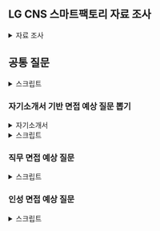 ## LG CNS 스마트팩토리 자료 조사

<details>
<summary>자료 조사</summary>

[LG CNS 생성형 AI 인증기업](https://n.news.naver.com/mnews/article/119/0002879851)

[사업소개 | 스마트팩토리 – LG CNS](https://www.lgcns.com/business/smartfactory/about/)

[스마트팩토리 | Hot 채용 – LG CNS 인재영입](https://www.lgcns.com/careers/job/smartfactory/)

[LG CNS 채용공고 2024 하반기 신입사원 채용 (DX Leadership Academy/Global) | 2024년 채용](https://jasoseol.com/recruit/94400)

[블로그](https://www.lgcns.com/blog/)
![LG CNS MCU](LG_CNS_MCU.png)
스마트팩토리란?

- 공정의 전 과정을 정보통신기술로 통합해 사람과 기계를 연결하는 스마트한 공장
- IoT, 빅데이터 등을 활용해 효율성을 높인 지능형 공장
- 공장 자동화에서 한걸음 더 나아간 디지털 전환
- 제조업의 DX

스마트 팩토리 관련 담당 기술

- MES: 제조 실행 시스템
- RMS: 설비 레시피 관리 시스템
- SPC: 통계적 분석 방법으로 공정 관리
- [버추얼 팩토리(Virtual Factory), 제조 DX의 완성이자 혁신의 시작! #LG TECH CONFERENCE 2023 - LG CNS](https://www.lgcns.com/blog/cns-tech/smartlogistics-smartfactory/42539/)

LG CNS는 GE Healthcare, 현대 모비스, 두산 인프라코어, LG전자, LG디스플레이 등 글로벌 기업에게 스마트팩토리 솔루션을 제공

- 차별화된 경쟁력을 가지고 있다.

Factova(팩토바)는 초연결화, 초자동화, 초지능화 등 제조업 패러다임 변화에 빠르게 대응할 수 있는 LG CNS 스마트팩토리 플랫폼 입니다.

전체 제조공정의 밸류체인(상품기획, 제품설계, 부품공급, 생산운영, 물류, 환경, 안전, 에너지 등)에서 IT신기술을 접목해, 경쟁력(품질, 비용, 물류)을 극대화하는 제조현장을 지향합니다.

일등 LG

행동 방식

- 정직
- 공정한 대우
- 실력을 통한 정당한 경쟁
- 정도 경영

고객을 위한 가치창조

- 고객중시
- 실질적 가치 제공
- 혁신을 통한 창조

인간존중의 경영

- 창의, 자율
- 인간 중시
- 능력개발 및 발휘 극대화
- 성과주의

## 면접 기출(내 답변으로 바꿈)

### 인터넷에서 찾은 것

1. 개발 말고 장단점은 무엇인가?

- 장점은 소통을 좋아한다는 점입니다.
- 팀 프로젝트를 진행하면서 회의를 일 2회 진행하고, 중요한 부분이 있어서 결정해야 할 때도 팀원들과 토의하여 결정하곤 합니다.
- 그러자 다양한 관점에서 프로젝트를 진행할 수 있고, 낭비되는 자원 없이 자원을 활용할 수 있었습니다.
- 단점은 원칙주의자라는 점입니다.
- 팀에서 정해둔 규칙이나, 스스로 정한 규칙을 지키지 못하는 상황이 되면 답답함을 느낍니다.
- 하지만 다른 사람에게 저만의 규칙을 강요하진 않고, 스스로 다른 사람에게는 규칙을 강요하지 말자는 규칙을 만들어서 지키고 있습니다.

2. 가장 기억에 남는 프로젝트

- 신한은행 해커톤에 참가하여 여행 결제 내역 관리 및 정산 시스템을 구축한 경험이 있는데, 해당 프로젝트가 가장 기억에 남습니다.
- 2주라는 짧은 시간 내에 프로젝트를 완성해야 하는 만큼 인력이 정말 중요했는데, 초기에 1명이 불참하게 되었습니다.
- 그래서 제가 인프라와 백엔드를 혼자 맡았고, 특히 인프라의 경우 처음 해보는 분야라 굉장히 부담으로 다가왔습니다.
- 그래도 Docker와 Jenkins를 활용하여 CI/CD 환경을 구축했고, 22개의 API를 개발하며 프로젝트를 완수했습니다.

3. 우리 회사에서 하고싶은 일이 무엇인가?

- 생산 현장에서 도메인 지식을 바탕으로 디지털 신기술과 제조 기술이 융합 된 지능화된 오퍼레이션을 구현하는 전문가
  - 이걸 활용해서 내용을 만들어보자
- Factova를 의뢰받은 공장에 도입하고 구축하는 일을 수행하고 싶습니다.
- 새로운 분야에 스마트팩토리를 구축하며 점차 Factova를 범용적인 스마트팩토리 솔루션으로 개발하고,
- 다시 적용하는 선순환에 기여하고 싶습니다.

4. LG CNS를 왜 선택했는가, 단순 기술력 때문인가?

- 다양한 산업군에 스마트팩토리 솔루션을 제공하기 때문입니다.
- 현대, 두산, 그리고 LG 계열사들에 Factova를 제공함으로써 얻은 인사이트를 기반으로
- 추후 스마트팩토리 시장에서도 강세를 나타낼 것이라 생각했습니다.

5. 공장 지능화 이런 것이 하고 싶단 말인가?

- 공장 지능화, 제조 기술 개발, 버츄얼 팩토리 등 어떤 분야를 맡아도 상관없지만, 굳이 하나를 고르자면 공장 지능화에 관심이 있습니다.
- 도메인 지식을 쌓고, 이를 기반으로 공장을 지능화하는 과정이 스마트팩토리 구축의 핵심이라고 생각해서 가장 관심이 있습니다.

6. 기업이 기술력만 좋아서는 문제가 된다. 기업이 뭐하는 곳이라 생각하는가?

- 기업은 소비자가 원하는 것을 제공하는 곳입니다.

7. LG CNS 매출을 아는가? 기술력도 중요하지만 매출도 굉장히 중요한 부분을 차지한다. 알려주고 싶었다.

- 5조 5천억이더라, 매출이익은 6천억이었음.

8. Django MVC의 흐름을 이야기해보라.

- https://velog.io/@khmin1017/Django-%EC%9E%A5%EA%B3%A0%EC%9D%98-MVTMVC-%ED%8C%A8%ED%84%B4

9. 여기 전공자도 있고 비전공자도 있다. 직무와 연관해서 학기 중 인상 깊게 들었던 전공 3가지만 성적과 함께 말해보라

- 데이터베이스 이론 및 실습
- 경영정보시스템및실습
- 실험적자료분석

10. 스마트팩토리에 대해서 아는 대로 말해보세요.

- 데이터 기반 품질 향상
- 버츄얼 팩토리
- LG CNS는 Factova, 현대는 E-forest, 포스코는 Posframe
- MES에서 한단계 발전한 형태
- 생산부터 판매까지 제조의 모든 프로세스를 관리

11. LG CNS가 제공했거나 현재 서비스 중인 시스템에 대해 아는 게 있나요?

- 하루조각이라는 어플리케이션에 대해 알고있습니다.
- 대략 1년 전쯤에 광고가 많이 나와서 사용해봤는데 사용하려고 하니 동의해야하는 내용이 엄청 많았던 것이 기억에 남습니다.

12. 왜 SI?

- 난 스마트팩토리 직무라서 무조건 SI인데?

13. B2B랑 B2C의 차이?

- 서비스의 대상이 기업이나, 일반 소비자냐가 다릅니다.
- 스마트팩토리의 경우, 일반 소비자가 사용하지는 않으므로 B2B입니다.
- B2C로는 하루조각, 혹은 카카오톡 등이 있을 수 있습니다.

### 어없새 기출(내 버전으로 바꿈)

1. 전공이 시스템 경영 공학인데 IT쪽으로 옮기게 된 계기가 무엇인가?

처음에는 데이터 분석에 관심이 있었습니다. 그래서 부트캠프를 수료하며 파이썬을 활용한 데이터 분석을 시작하게 되었습니다.
그 과정에서 알고리즘 문제도 풀고, 데이터 전처리도 하며 개발을 조금씩 접하게 되었습니다.
그러다가 데이터 분석을 기반으로 모델을 구축해도, 이를 보여줄 수 있는 수단이 없어서 아쉬웠습니다.
그래서 본격적으로 IT 공부를 시작하게 되었고, 현재 삼성 청년 소프트웨어 아카데미를 이수중입니다.

2. 팀 프로젝트에서의 내 역할은 무엇인가?

보통 팀장을 맡곤 합니다. 그 외에는 프론트엔드도 담당해보고, 백엔드도 담당해보고, 인프라도 해봤습니다.
어떤 역할을 맡던, 소통을 이끌어내는 역할을 합니다.

3. 코테 점수 좀 좋은데 잘본지 알고 있었냐? 너 점수 확인 가능함?

모든 테스트 케이스에 대해 확인은 불가능합니다.
다만 3개의 문제 모두 잘 풀었다고 생각했습니다.

4. 프로젝트 중에 자랑스럽게 얘기할 수 있는것은? 상세하게 얘기해봐라.

최근 여행 수요가 증가했는데, 여행객들이 불편함을 느끼는 요소 중 하나인 정산과 일행 전체의 결제 내역을 해결해주는 서비스를 개발하고자 했습니다.
이를 위해 모든 일행의 결제 내역을 한눈에 보도록 만들고, 정산 기능까지 제공하는 서비스를 구현했습니다.
해당 프로젝트에서 Django를 활용한 백엔드와 Docker와 Jenkins를 활용한 인프라를 담당했고, 특히 인프라의 경우 처음 해보는데 필수적이었기에 일주일동안 하루에 2시간씩 자면서 개발했던 기억이 있습니다.

5. 일 하다 보면 스트레스, 어려움 이런거 오잖아요. 한계상황에 부딪혔던 일, 극복 과정에 대해서 말해봐라

앞선 프로젝트 말씀드리면서 일주일간 2시간씩 잤다고 말씀드렸는데, 그때 정말 한계를 느꼈습니다.
개발 자체는 즐겁게 했는데, 육체적으로 한계를 느껴서 너무 피곤할때는 30분씩 쪽잠을 자면서 견뎠습니다.
완성하고 나서 이틀정도는 12시간씩 자면서 회복했던 것 같습니다.
정신적으로 스트레스를 많이 받을 때는 운동 중량을 늘립니다.
매일 운동을 하는데, 스트레스를 받는 날에는 일부러 운동을 더 격하게 해서 생각을 비우면 스트레스도 같이 비워지곤 합니다.

6. 장단점. 업무적인 얘기 말고, 스스로 생각하는 이런 부분이 장단점이다.

제 장점은 잘 몰라도 일단 해본다는 점입니다.
실패하는게 두려워서 시도조차 안해보는 경우가 꽤 많은데, 저의 경우는 실패하더라도 얻어가는게 있다고 생각해서 일단 시도해보는 편입니다.
단점은 좀 원칙주의자라는 점입니다.
사회적 규칙이나, 스스로 정한 규칙을 지키지 않으면 답답함을 느낍니다.
대신 다른 사람에게 규칙을 강요하지는 않습니다.
타인에게 나의 규칙을 강요하지 않는다. 라는 규칙을 세워서 지키고 있습니다.

7. 팀에서 내가 생각하는 방향하고 팀장, PM등 상위 관리자와 방향이 다른, 이해 충돌을 어떻게 대처할 것인가?

우선 상위 관리자의 말을 따르겠습니다.
쌓아온 경험이 다르고, 실력이 다른데 제가 맞다고 생각하는 것은 오만하다고 생각합니다.
다만, 우선 따르고, 결과를 도출한 다음 어떤 부분이 틀렸는지 여쭤볼 것 같습니다.
왜 틀렸는지, 다른 판단을 내린 근거가 뭔지 알아야 저도 다음에 그렇게 생각하고, 행동할 수 있기 때문입니다.

8. 프로젝트 해보면 납기가 중요한데, 제출 하려고 하는데 품질의 이슈가 생겨버림. 어떻게 할래? 납기 vs 품질?

저는 기한이 더 중요하다고 생각합니다.
기한은 목숨이고, 품질은 자존심이다, 라는 말이 굉장히 와닿았는데
우선 고객과의 약속인 기한을 목숨처럼 지키고, 에러가 발생하기 전에 품질을 챙기려고 노력하는 방안이 옳다고 생각합니다.

9. 전공하는 산업공학의 가장 큰 매력은?

굉장히 다양한 분야에 대해 배울 수 있다는 점이 가장 매력적이었습니다.
제조, 생산, 데이터분석, 그리고 IT까지 정말 다양한 학문을 배웠고, 다양한 학문을 배운 만큼 서로 시너지효과를 낼 수 있다는 점이 좋았습니다.

### 갓지환 기출(나에게 맞는 상황으로 변경)

1. (프로젝트 질문)갈등상황은 없었나요?

   1. 프론트엔드에서 메인 기능이 개발이 되어야 했는데, 계속 시간이 미뤄지고 미뤄졌습니다.
   2. 나중에 이유를 알고 보니, 좋은 코드를 짜야한다는 생각에 계속 개발을 미루고 있었다는 사실을 알게 되었습니다.
   3. 하지만 지금 필요한 것은 좋은 코드로 완성된 기능보다는 일단 완성된 기능이었고, 그 과정에서 의견 충돌이 있었습니다.
   4. 결국 우선적으로 기능을 완성하는 것으로 합의를 봤고, 프로젝트 기한 이후 다시 수정했습니다.

2. LG CNS를 지원하신 이유가 뭔가요?

   1. LG CNS는 현대, 그리고 두산에 더해 LG 계열사들의 스마트팩토리를 구축하며 얻은 노하우를 바탕으로 스마트팩토리 분야에서 강세를 보이고 있습니다.
   2. 결국 많은 기업을 대상으로 솔루션을 제공한 회사가 미래에도 계속해서 강세를 보일 것이라 생각했고, 그래서 지원하게 되었습니다.

3. 특정 기업의 서비스를 맡았는데 그 기업의 프로그램이 코볼과 같은 옛날 기술일 수 있다. 이런 기업의 서비스 개발 및 운영을 5년동안 맡았다고 해보자. 그러면 어떻게 할것인가요?

   1. 언어는 결국 도구라고 생각합니다. 어떤 언어나 기술을 사용해서 업무를 하게 되어도 문제가 될 것은 없고, 맡은 업무를 충실히 수행하겠습니다.
   2. 지금까지 그 언어를 사용했던 이유가 보안이라는 특수성 때문이라면 더더욱 그 언어를 사용하는 것이 맞다고 생각합니다.
   3. 또한 기존 코드가 다 해당 언어로 되어있기 때문이라던지, 관행적인 부분이라고 해도 기존 코드를 알아야 이를 개선하는 작업 또한 할 수 있다고 생각합니다.

4. 저희 회사는 도메인 전문가가 있고, 기술 전문가가 있다. 어떤 전문가가 되고 싶나요?

   1. 도메인 전문가가 되고싶습니다.
   2. 스마트팩토리의 경우, 도메인을 이해해야 구축을 시작할 수 있다고 생각하고, 더더욱이 구축 과정에서도 도메인 지식이 정말 많이 활용된다고 알고있습니다.
   3. 그렇기에 더욱 넓은 관점으로 문제를 해결할 수 있는 것이 도메인 전문가라고 생각하고, 그 과정에서 기술을 도구로써 활용하는 것이기에 기술 전문가보다는 도메인 전문가가 되고 싶습니다.

5. 많은 사람들이 사용하는 영향력있는 서비스 말고, 5~10명정도 밖에 사용안하는 B2B 프로그램을 개발하는 업무를 맡게 되면 어떻게 할것인가요?

   1. 우선 주어진 업무가 어떤 업무든 수행하겠습니다.
   2. 5~10명밖에 사용하지 않는 프로그램이라면 모든 사용자의 의견을 다 듣고, 이를 서비스에 녹여낼 수 있으므로
   3. 모든 사용자들과 소통하며 부족한 부분을 채우기 위해 노력할 것 같습니다.

6. 핵심기능과 부가기능 둘다 80프로정도 검증이 되어있는 서비스와 핵심기능 100 부가기능 20정도 검증이 된 서비스 중에 어느것이 나은것 같나요?

   1. 상황에 따라 다르다고 생각합니다.
   2. 메인 기능을 사용하기 위해 부가기능들을 거쳐와야 하는 경우, 둘 다 80프로 검증된 서비스가 낫다고 생각합니다.
   3. 하지만 부가 기능이 선행되어야 하지 않거나, 보안 혹은 금융과 관련되어 회사의 이익과 직결되는 메인 기능인 경우 핵심기능이 100 검증된 서비스가 낫다고 생각합니다.

7. 보충하고 싶은 말이나 질문이 있나요?

   1. 현직자의 입장에서 봤을 때, 10년 후에 스마트팩토리가 어떤 방향으로 발전해나갈거라 생각하는지 궁금합니다.

8. 마지막 한마디 해주세요.

### 한진갓 기출

1. 자기소개 해봐라
   1. 안녕하십니까, 스마트팩토리 지원자 정태완입니다.
   2. 저를 어떻게든 목표를 완수하는 사람이라고 소개드리고자 합니다.
   3. 파티션 제조 공장에서 3개월한 외국인 근로자분들과 일한 경험이 있습니다.
   4. 익숙하지 않은 업무이기도 하고, 언어가 달라 소통이 힘들어서 배우기가 어려웠습니다.
   5. 그럼에도 불구하고 하루에 13시간씩 근무하여 맡은 일은 반드시 완수하고자 노력했습니다.
   6. 또한 프로젝트에서는 팀에 부족한 부분을 채우며 프로젝트를 완성시켰습니다.
   7. 프론트, 백, 인프라를 가리지 않고 팀에 필요한 역할을 수행했습니다.
   8. 다양한 산업의 프로젝트를 진행하는 LG CNS에서도 맡은 바를 반드시 완수하는 인재가 되겠습니다.
   9. 감사합니다.
2. LG의 인재상중에 ~을 아느냐 들어봤느냐
3. 10년 후에는 어떻게 될거 같냐?
4. 품질 vs 일정?
5. 입사 후 고객의 가치를 높이는 업무에 어떻게 기여할 수 있을 것인가?
6. 지금 둘 다 개발 업무를 하고 있는데 혹시 유지 보수나 개발외 다른업무를 같이 개발과 병행한다면 어떻게 생각하냐 본인의 가치관과 맞냐?
7. 주도적으로 어려움을 해결한 사례?
8. 마지막으로 하고 싶은 말이나 보충하고 싶은 말이 있냐?
9. 보충할 때 프로젝트 얘기를 좀 했더니 추가 질문으로 yolo 모델에서 신호등은 자동으로 탐지했을 텐데 굳이 학습을 시킨 이유가 뭐냐?

</details>

## 공통 질문

<details>
<summary>스크립트</summary>

1.  1분 자기소개 해주세요

    1. 안녕하십니까, 스마트팩토리 지원자 정태완입니다.
    2. 저를 어떻게든 목표를 달성하는 사람 이라고 소개드리고자 합니다.
    3. 지금까지 진행한 4개의 프로젝트에서 팀에게 필요한 역할을 맡아 프로젝트를 완성시켰습니다.
    4. AI 프로젝트에서는 데이터 전처리 인력이 부족해서 3만개의 데이터를 수집하고 라벨링하여 모델을 구축했습니다.
    5. IT 프로젝트에서는 프론트엔드가 필요할 땐 Vue3를 활용한 프론트엔드를, 백엔드와 인프라가 필요할 땐 Django를 활용한 백엔드와 Docker, Jenkins를 활용한 CI/CD환경을 구축하며 프로젝트 완성에 기여했습니다.
    6. 다양한 산업군의 스마트팩토리를 구축하는 LG CNS에서도 프로젝트에 필요한 부분을 파악하고 채울 수 있는 인재가 되겠습니다.
    7. 감사합니다.

2.  마지막 질문이나 하고싶은 말은?
    1. LG CNS에서 원하는 것은 지금의 뛰어난 역량도 있겠지만, 입사 후 도메인 전문가로 성장하여 발휘하는 역량도 있을 것입니다.
    2. 어떻게는 목표를 달성하려는 집념을 기반으로 성장하여 LG CNS의 스마트팩토리 구축에 기여하겠습니다.

</details>

### 자기소개서 기반 면접 예상 질문 뽑기

<details>
<summary>자기소개서</summary>

[자기소개서](https://docs.google.com/document/d/1Qju1WA81XZZsnWYatsEdy45UTgEj4bHdwpSCjM7XxgA/edit?tab=t.0)

</details>

<details>
<summary>스크립트</summary>

1. 왜 LG CNS에 지원했는가?
2. 왜 스마트팩토리 직무에 지원했는가?
3. 외국인 노동자분들과 일해봤다고 했는데, 자신만의 특별한 소통 방법이 있었는가?
   1. 먼저 다가가려는 태도가 중요했다고 생각합니다. 마침 일하고 있는 외국인 노동자분들 중 나이가 비슷한 분이 계셔서, 그분과 친하게 지내면서 이야기의 물꼬를 트기 시작했습니다. 그렇게 제가 소통하려는 의지를 보이자, 외국인 근로자 분들도 식사를 같이 하자고 하시기도 하고, 고민도 저에게 이야기하시는 등 원활한 관계를 형성할 수 있었습니다.
4. 입사 후 목표?
   1. ![LG_CNS_핵심인재](LG_CNS_핵심인재.png)
5. 한 학기를 휴학했는데 그때 뭐했냐
   1. 데이터 분석 부트캠프를 수료했습니다. 여러 프로젝트를 진행하며 데이터의 중요성, 팀 프로젝트에서의 소통의 중요성에 대해 알게 되었고, 그 당시에 배웠던 경험들을 최근 팀 프로젝트를 진행하면서 유의미하게 활용하기도 했습니다.
6. 왜 산업공학과에 진학하게 되었나요?
   1. 솔직히 말씀드리자면, 의도해서 진학하진 않았습니다. 제 학과의 경우 1학년 학점을 기반으로 2학년부터 전공을 선택하게 되는데, 제 학점으로 갈 수 있는 학과가 산업공학과였습니다. 하지만 데이터 역량과 IT역량을 동시에 쌓을 수 있었던 학과이기에 운이 좋았다고 생각합니다.
7. 학점이 높은 편은 아니네요?
   1. 객관적으로 높은 편은 아니라 아쉽습니다. 대학교 초창기에 학점을 낮게 받으며 시작했던 부분이 큰 원인이라고 생각합니다. 그래도 꾸준히 학점을 올리고자 노력했고, 4학년에는 4점대 학점을 받으며 졸업할 수 있었습니다.
8. SQLD 자격증은 왜 취득했나요?
   1. 데이터를 다루는 업무에서 SQL역량은 필수적일 것이라 판단했습니다. 데이터베이스에서 자료를 가져오던지, 데이터베이스에 결과물을 INSERT하는 과정은 스마트팩토리 업무를 수행하기 위해 필수적이라 생각해서 SQLD를 취득하였습니다.
9. 결과가 중요한가요 과정이 중요한가요?
10. 둘 다 중요하지만 과정이 더 중요하다고 생각합니다. 프로젝트의 결과 뿐만 아니라 프로젝트의 진행 과정도 회사의 자산이며, 이 프로젝트는 추후 많은 프로젝트에서 참고 자료가 될 것입니다. 그 때 기존 프로젝트의 과정에서 문제가 있으면 해당 문제 때문에 참고 자료로써의 역할을 하지 못하며 프로젝트 전체의 가치가 훼손될 수 있으므로 장기적으로 바라본다면 과정이 결과보다 중요하다고 생각합니다.
11. 왜 개발자로 진로를 선택했나요?
    1. 코드를 활용하여 작은 부분부터 결과물을 쌓아올리는 과정이 흥미로웠습니다. 또한 실력이 늘어가는 것이 결과물로 보이고, 빠르게 체감할 수 있다는 점이 매력적이었습니다..
12. 회사에 들어와서는 어떤 일을 하고싶나요?
    1. ML/DL을 활용하여 지능화 스마트 팩토리를 구축하는 과정에 일조하고 싶습니다. 스마트 팩토리에서 여러 ML/DL기술을 사용하는데 그 과정에서 제가 일조할 수 있을 것이라 생각합니다. 또한 스마트 팩토리는 아직 완성된 상태가 아닌, 점차 발전하고 있는 분야이기에 변화하는 부분이 많을 것인데, 학습 역량을 가진 저로써는 변화하는 과정에서 빠르게 할 수 있는 일을 찾아내고 처리할 수 있을 것이라 생각해서 앞서 말씀드렸듯 스마트 팩토리 관련 업무를 하고 싶습니다.

</details>

### 직무 면접 예상 질문

<details>
<summary>스크립트</summary>
1. 왜 이 직무를 선택했는가?
   1. 지금까지 데이터와 IT역량을 길러왔는데, 이 두가지 역량을 동시에 필요로 하는 직무가 생산기술개발이기에 이 직무를 선택했습니다. 제가 가진 두가지 역량을 동시에 활용하며 회사에 기여할 수 있을 것이라 생각했습니다.
2. 이력서에 적힌 내용이 회사와 직무를 선택하는 것에 어떤 영향을 주었는가?
   1. 데이터 분석 역량과 IT역량을 가지고 있다는 점이 생산기술개발 직무를 선택하도록 만들었습니다. 스마트팩토리 구축에 데이터 역량과 IT역랑이 활용되기도 하고, 제조부문의 전문가와 IT/SW 전문가가 함께 협업하는 조직이라는 소개가 산업공학을 전공하며 IT역량을 기르고 있는 저에게 잘 맞는다고 생각했습니다.
3. 이 직무를 잘하기 위해 필요한 스킬이나 태도는 뭐가 있을까?
   1. 새로운 것을 배우고 빠르게 활용하는 학습 역량이 필요할 것입니다. 지금까지 쌓아온 역량과 다소 다른 업무를 맡을 수도 있고, 스마트 팩토리의 특성상 새로운 기술을 학습해야 할 수도 있는데 빠르게 역량을 확장해나가며 업무를 진행할 수 있는 학습 역량이 필요하다고 생각했습니다.
   2. 태도로는 소통하려는 자세가 필요할 것입니다. 스마트 팩토리 업무의 특성상 다른 부서와 협력하거나 논의해야 하는 일이 많은데, 그 과정에서 소통하려는 태도가 있어야 업무를 원활하게 수행할 수 있고 불필요한 자원 낭비를 줄일 수 있을 것입니다. 특히 제조 과정 전체를 혁신하는 스마트팩토리의 특성상 소통 역량은 더욱 중요할 것입니다.
4. 자신만의 경쟁력을 말해보라
   1. 학습 역량이라고 생각합니다. 싸피 과정을 진행하며 학습 역량이 제 경쟁력이라는 점을 더욱 느낄 수 있었는데, 같은 조건에서 시작했음에도 불구하고 내부 평가 상위 2%, 학습 성적 1위, 프로젝트 우수상 등을 수상하며 스스로의 학습 역량을 증명할 수 있었습니다.
5. 지원분야에서 일을 잘할 수 있겠는가
   1. 잘 할 수 있을 것이라 생각합니다. 대기업에 입사하는 경우 지금까지 배우거나 쌓아왔던 역량과 다른 업무를 하게 되서 업무에 적응하지 못하는 사람들이 많다고 들었는데, 새롭게 뭔가를 배우는 것이 장점이라고 생각하는 저에게 그러한 상황은 오히려 반길만한 상황이라고 생각하고, 그렇기에 일을 잘 할 수 있을 것이라 생각합니다.
6. 지원분야에 자신의 강점은 무엇인가
   1. 제 강점은 실행력이라고 생각합니다. 데이터 분석을 하다 보면 대부분 답이 정해지지 않은 문제에 대한 유추를 하게 되는데, 그럴 때 해결 방법이 바로 떠오르지 않아 막막함을 느낄 때도 있습니다. 그 때 멈춰서지 않고 터무니없는 아이디어라도 일단 실천해보며 길을 조금씩 찾아나갈 수 있도록 일단 해보는 것이 저의 장점이라고 생각합니다.
7. 자기개발 노력을 말해보라
   1. 2024년 들어서는 싸피 과정을 진행하며 IT역량을 길렀고 싸피 과정 이외에도 알고리즘 스터디를 운영하며 알고리즘 역량을 길렀습니다. 싸피에서 시행하는 정기 평가에서 모두 우수한 성적을 거뒀고, 학우들과 협업하며 소통 역량 및 협업 역량을 기르기 위해 노력했습니다.
8.  본인이 지원한 직무에서 중요한점
    1. 데이터 분석 능력, 그리고 소통 능력이라고 생각합니다. 스마트팩토리 지향하는 바가 데이터 기반 digital transformation이므로 데이터 역량은 당연하고, 스마트팩토리의 특성상 다른 부서와 소통해야하는 일이 많을텐데, 이에 소통능력이 중요하게 작용할 것이라 생각합니다.
9.  지원 분야 관련 경험은?
    1. 데이터 분석 프로젝트를 진행한 경험이 있습니다. 장애인 택시 관련 프로젝트를 진행할 때는 RandomForestRegressor를 활용하여 장애인 택시 대기 시간 예측 모델을 구축했고, 인스타그램 검색 결과 필터링 프로젝트를 진행할 땐 EfficientNet 모델을 활용하여 객체를 검출하는 모델을 구축했습니다.
10. LSTM 모델에 대해 설명해달라
11. 다른 지원자들에 비해 본인의 차별성을 어필한다면 어떤 것이 있겠는가?
12. 졸업 후에 무엇을 했는지?(공백기 질문)
    1. 지난 8월에 졸업 후, 6개월간은 취업 준비에 매진했습니다. 자격증도 취득하고, 저라는 사람에 대해 어떻게 소개해야 하는지 연습도 하고 이를 위해 스스로에 대해 생각하는 시간을 많이 가졌습니다. 24년 들어서는 싸피 과정을 수료하며 IT역량을 기르기 위해 노력했습니다.
13. 가장 인상깊었던 프로젝트 경험을 소개해보라
    1. 인스타그램 검색 필터링 프로젝트를 소개드리겠습니다. 해당 프로젝트는 미국에서 청소년들이 정보 검색을 위해 인스타그램을 많이 활용하고, 우리나라에서도 그런 경향성이 커지고 있다는 기사를 보고 시작하게 되었습니다. 인스타그램 게시물의 첫번째 사진, 즉 썸네일을 기반으로 검색어와 연관된 물체가 존재하면 좋은 정보라고 판단했고, 8개의 라벨을 만들어서 인스타그램에 존재하는 사진 수집하고 15000개의 사진을 직접 라벨링했습니다. 또한 모든 검색어를 고려할 순 없었기에 인기 해시태그를 기준으로 100개를 선정했고, 해당 해시태그들을 정리하여 그에 맞는 라벨을 만들고 라벨링 했습니다. 카페, 헬스장 등의 해시태그가 선정되었고, EfficientNet 모델을 활용하여 사진 내의 객체를 검출했습니다. 결과적으로 각 라벨을 기준으로는 90%이상의 정확도를, 멀티 라벨의 경우 75%의 정확도를 보이는 모델을 구축하여 성공적으로 마무리할 수 있었습니다.
14. 이 자리에 오기 위해서 무엇을 준비했는가?
15. 인상 깊게 들은 과목은 무엇인가?
17. 창의력을 발휘한 경험/ 개선해본 경험을 말해보라
18. 리더 경험있는가
19. 본인만의 창의적인 경험은?
20. 도전적인 경험은?
21. 꼼꼼함을 보일 수 있는 사례는?
22. 프로젝트를 하면서 힘들었던 경험과 어떻게 해결했는지
23. 리더십이란 무엇인가
24. 이것도 하고 싶고 저것도 하고 싶어서 한 가지를 포기한 적이 있나요?
25. 본인이 가장 흥미롭게 들었던 수업은 무엇이었고 그 이유는 무엇인가?
26. 주변 사람들이 말하는 자신의 단점은?
27. 휴학기간 동안 무엇을 했는가?
    1. 부트캠프를 수료했습니다. 학교에서 데이터 분석에 관해 배우는 것도 좋지만, 학교 외에서는 어떤 내용을 배우는지 궁금했고, 기초도 다지고 프로젝트 진행 경험도 쌓고 싶어서 진행하게 되었습니다.결과적으로 모두가 열심히 하는 팀 프로젝트도 진행해보고, 부족한 부분도 채울 수 있었습니다.
28. 리더형인가요 팔로워형인가요?
    리더형이라고 생각합니다.

</details>

### 인성 면접 예상 질문

<details>
<summary>스크립트</summary>

1. 친구들이 나를 위해서 희생했던 경험
   1. 취직한 친구들이 부담주지 않고 돈을 덜 쓰게 만드는 경험이 있습니다. 제가 빚지는 것을 워낙 싫어하는 사람인데, 친구들이 그걸 알기에 몰래몰래 돈을 낸다던지, 차례를 정해서 돈을 내자고 하고 제 차례가 되면 말을 꺼내지 않는 경우가 몇번 있었습니다.
2. 목표를 세우고, 그 목표를 위해 전념했던 경험이 있나?, 어려움을 극복하고 최선의 결과물을 만들어 낸 사례, 주위 사람들과 협력하여 원하는 목표를 달성하거나, 어려운 위기를 극복한 사례
   1. 인스타그램 검색 결과 필터링 프로젝트를 진행할 때의 사례로 설명드리겠습니다. 해당 프로젝트를 진행하기 위해서는 데이터를 라벨링하는 작업이 필요했습니다. 라벨링에 시간을 많이 투자해야했고, 팀원들은 다소 꺼려하는 눈치였습니다. 저는 주제가 굉장히 마음에 들었기에 팀원들을 설득하여 일주일간 15000개의 이미지를 라벨링하였고, 해당 데이터를 바탕으로 프로젝트를 성공적으로 마무리할 수 있었습니다.
3. 리더나 팔로워로 함께 하는 과정에서 본인의 역할이나 노력이 무엇인가
   1. 저는 보통 팔로워로 팀 프로젝트에 참여하고, 그 과정에서 소통을 이끌어내는 역할을 맡았습니다. 팀 프로젝트에서 소통이 부족할 때 자원 낭비가 심하다는 것을 잘 알고 있었기에 최대한 소통을 많이 해서 팀 전체의 상황을 파악하고 팀원들에게 일을 배분하는 역할 또한 수행했습니다.
4. 팀 내의 갈등을 해결하기 위해 노력했던 경험이 있는가
   1. 학부 마지막 프로젝트를 진행할 때, 저를 포함한 4명의 팀원 중 2명의 팀원이 자주 연락두절되는 경우가 빈번했습니다. 그래서 그 2명에 대한 불만이 굉장히 컷었고, 이대로 프로젝트가 진행되다가는 불필요한 자원 낭비 및 감정 소모가 심해질 것이 명백했습니다. 결국 온라인으로 진행되던 프로젝트 팀원들을 현실에 불러모아 3시간가량 이야기를 나눴고, 상황이 완화된 후 보다 원활하게 팀 프로젝트를 진행할 수 있었습니다.
5. 거절하기 어려운 사람으로부터 다소 비윤리적인 부탁을 받았던 경험에 대해 말해달라
   1. 유감스럽게도 아직 그러한 경험은 없습니다. 하지만 만약 비윤리적인 부탁을 받는다면, 이렇게 되물을 것 같습니다. 지금 제가 들은 내용은 제가 이해하기로는 다소 모호하여 스스로 오해의 여지가 있다는 생각이 듭니다. 혹시 풀어서 다시 이야기해주실 수 있을까요? 라고 되묻겠습니다. 그럼에도 불구하고 비윤리적이라는 생각이 든다면, 그때는 제가 비윤리적이라고 느낀 부분을 말씀드리고 거절하겠습니다.
6. 상이한 가치가 충돌할 때 어떤 선택과 행동을 했으며, 경험을 통해 어떻게 성장할 수 있었는가
   1. 프로젝트를 진행할 때, 완성도를 높이느나, 혹은 새로운 기능을 추가하느냐로 의견이 충돌한 경험이 있습니다. 둘 다 프로젝트를 위해 필요한 작업이었기에 많은 고민을 했으나, 결국 업무를 최대한 세세하게 나누어서 시간이 오래 걸리는 업무들을 우선 진행하고, 남는 인원을 두가지 파트에 적절히 배분하는 방식으로 일이 중간에 중단되어 투자한 자원이 쓸모없어지는 일을 방지하려고 했습니다.
7. 내 핵심 역량은 무엇인가?
   1. 소통과 학습 역량이라고 생각합니다. DS부문의 데이터를 담당하는 혁신센터의 특성상 소통이 업무와 시너지를 일으킬 수 있을 것이고, 아직 변화하는 중인 데이터 센터, 혹은 스마트 팩토리에서도 새롭게 역량을 길러 회사에 기여하는 것에 학습 역량이 일조할 수 있을 것입니다.
8. 그렇다면 그 근거는 무엇이고, 경험은 어떤 부분이 있는가?
   1. 대부분의 팀 프로젝트에서 업무를 배분하고, 주도하는 일을 맡았었습니다. 이를 위해서는 각각의 업무를 진행하는 사람들과 소통하는 일이 필수였고, 제가 자진해서 이러한 역할을 맡는 것이 아니라 사람들이 자연스럽게 역할을 맡겼다는 점에서 소통 역량이 있음을 증명할 수 있겠습니다.
   2. 학습 역량으로는 최근까지 진행하고 있는 싸피 과정으로 설명드릴 수 있을 것 같습니다. 지금까지 데이터 분석을 진행했고, 싸피에서는 장고와 vue와 같은 웹 프레임워크를 배웠습니다. 코딩 역량이 필요하긴 하지만 다소 다른 영역이었음에도 불구하고 우수한 성적을 받으며 정기 평가에서 모두 상위 5%에 이르는 쾌거를 이룰 수 있었습니다. 이와 같은 경험으로 학습 역량을 증명할 수 있겠습니다.
9. 회사에 어떤 기대를 가지고 있는가?
   1. 아무리 뛰어난 역량을 가진 신입이라도 자신의 최대 역량을 꽃피우는 것에는 충분한 시간이 필요할 수 있습니다. 회사가 사람에게 충분한 시간을 줄 수 있으면 좋겠다는 기대를 가지고 있습니다.
10. 회사는 나에게, 나는 회사와 어떤 부분을 주고받을 수 있는가?
    1. 성취감을 받고,
11. 회사에서 나는 어떤 모습이 되기를 바라는가
    1. 신뢰할 수 있는 사람이 되기를 바랍니다. 신뢰라는 것은 단순히 일을 잘한다, 정직하다라는 한가지 부분에서 얻을 수 있는 것이 아닙니다. 다양한 부분에서 상대에게 믿음을 줘야, 상대가 자연스럽게 믿을 수 있어야 얻을 수 있는 것이라 생각합니다. 그래서 신뢰할 수 있는 사람이 되고 싶습니다. 업무뿐만 아니라 다른 부분에서도 뛰어난 사람이 되고싶습니다.
12. 지원한 분야가 본인하고 잘 안 맞으면 어떻게 할 것인가?
13. 자신만의 스트레스 해소법을 말해보라
    1. 운동을 다니고 있습니다. 헬스장에서 무거운 무게를 들어올리면서 잡념들이나, 스트레스때문에 왜곡된 생각들을 정리하는 시간을 가집니다. 그렇게 시간을 보내면, 어느 순간 스트레스가 다 사라졌다는 것을 알 수 있고, 이를 최대한 자주 하면서 스트레스를 관리하고 있습니다.
14. 회사에서 중요하다고 생각하는 가치는?
15. 자신의 단점 3가지는?
16. 힘들 때 누구에게 조언을 받나?
    1. 제가 배울만한 점이 많은 사람에게 조언을 받습니다. 현재로써는 싸피 과정을 수행하며 만난 동료들에게 조언을 구하고 있습니다. 보통 조언을 구하는 것이 어려워서 잘 구하지 않는데, 최근에 그런 저에게도 손을 내밀어 준 사람이 있어서 그 사람에게는 염치없지만 조금 더 조언을 구하고 있습니다.
17. 친구를 사귈 때 가장 중요하게 생각하는 부분은? 갈등 경험이 있다면 어떻게 풀어갔는가?
18. 팀 활동을 하면서 힘든 일이 생긴다면 어떻게 할것인가
19. 개인의 비전은 무엇인가?
20. 본인의 장점, 단점
21. 좋아하는 일과 잘하는 일 중에 어느 것을 직업으로 하는게 좋다고 생각하는가?
22. 본인이 생각하는 창의성이란?
23. 꼼꼼함을 설명할 수 있는 사례를 말해보아라
24. 팀 활동을 하면서 힘든 일이 생긴다면 어떻게 하겠는가?
25. 개인의 이익과 윤리 사이에서 무엇을 중시하는지
    1. 윤리를 중요시합니다. 윤리를 포기하고 얻은 개인의 이익을 떳떳하게 쓸 자신이 없습니다. 또한 저라는 사람은 제 주위 사람과도 연관되어 있다고 생각합니다. 제가 윤리를 저버리는 사람이 되면, 제 주위 사람들은 윤리를 저버리는 사람의 지인이 되는 것입니다. 그러한 상황을 원하지 않기에, 이익이 없더라도 윤리는 저버리지 않겠습니다.
26. 10년 뒤 본인의 모습은 어떠한가?
    1. 2~3년간은 저의 경쟁력을 기르기 위해 최선을 다하겠습니다. 선배님들의 노하우를 습득하고, 제 부족한 부분을 채우겠습니다. 제가 할 수 있는 일을 찾아서 작은 일부터 익숙해지겠습니다. 그 후로는 배운 내용을 적용하여 아이디어를 내겠습니다. 어떤 부분을 개선하면 좋을지, 그 과정에서 어떤 부서의 협력이 필요한지 배운 내용을 바탕으로 건의하며 제 업무를 수행하겠습니다. 6년차부터는 중간관리자로써 제 업무뿐만 아니라 쌓은 역량을 기반으로 후배님들을 도와드리고, 프로세스 혁신 관련 프로젝트를 진행하며 변화를 이끌어가겠습니다.
27. 상사와의 갈등이 있다면 어떻게 할 것인가
    1. 저는 어떤 갈등이든 양측의 잘못이 다 있다고 생각하는 사람입니다. 즉, 늘 저에게도 잘못이 있다는 뜻이며, 제 잘못이 어떤 부분인지, 그로 인해 상사가 어떤 생각을 하게 되었는지 고려하겠습니다. 정리가 되면, 대화를 요청하고 사과의 말씀을 드리며 이야기를 풀어나가겠습니다.
28. 이 면접에서 떨어지면 어떨 것 같나?
    1. 스스로 아쉬운 부분도 있지만, 미안하다는 감정이 들 것 같습니다. 면접을 위해 물심양면 도와준 동료들에게 좋은 성과로 갚고싶다는 마음이 이번 면접을 더 열심히 준비하도록 만들었는데, 떨어진다면 그 동료들에게 미안하다는 생각이 들 것 같습니다.
29. 면접 끝나고의 계획은?
    1. 일단 면접 복기를 하겠습니다. 어떤 부분이 아쉬웠고, 다음엔 어떤 부분을 보완할 것이며, 어떤 부분은 괜찮았는지, 면접관분들의 의도를 놓친 답변이 있는지 복기하겠습니다. 그 후론 보완해야 하는 부분을 위해 계획을 세우고, 다음 시즌을 노리겠습니다.
30. 삼성전자 외에 지원한 기업이 있나?
    1. 스마트 팩토리 솔루션 제공 기업인 코오롱베니트, 현대 제철, 그리고 증권사나 금융사에 지원했었습니다. 스마트팩토리 업무를 원활히 수행할 수 있을 것이라 생각해 코오롱 베니트에 지원했고, 많은 데이터를 다루고 가치를 창출하는 업무가 하고싶었기에 증권사, 금융사에 지원했습니다.
31. 존경하는 인물이 한 명언은? 그 명언이 끼친 영향은?
    1. 나는 중량을 들어올린다, 고로 테라피는 내게 필요 없다는 명언이 있습니다. 저도 스트레스를 받을 때 운동을 하며 스트레스를 해소하고 마음을 정리하곤 합니다. 덕분에 일상적으로 받는 스트레스가 쌓이는 일이 거의 없으며, 그로 인해 스트레스라는 요소가 저의 의사결정이나 다른 사람에게 보여지는 저의 모습에 영향을 준 적이 거의 없었습니다.
32. 아래 사람을 어떻게 다뤄야 회사의 생산성이 높아지는가
    1. 상황을 단편적으로 보기보단 포괄적으로 볼 수 있게 만들어야 합니다. 자신이 어떤 업무를 하고 있는지는 물론이고, 자신이 한 일이 어떤 프로젝트의 일부이며, 회사는 그 프로젝트로 뭘 이루려고 하는지 생각하게 만들어야 생산성이 높아질 것이라 생각합니다.
33. 회사 수익과 사회 공헌 중 무엇이 더 중요한가?
    1. 회사 수익이 더 중요하다고 생각합니다. 사회 공헌 또한 중요하지만, 회사의 목적은 이윤 창출이며, 사회 공헌은 중요도로 따지면 이윤 창출의 뒤에 있다고 생각합니다.
34. 대기업이 책임 지어야하는 사회적 책임에는 어떤 것 들이 있는지 말해보세요
    1. 정직한 세금 납부와 최소한 회사를 위해 일하는 근로자들의 복지에는 책임이 있다고 생각합니다. 또한, 취약계층에 대한 지원 또한 있어야 할 것입니다.
35. 우리회사 인재상이 무엇인지 아는가?
    1. 열정, 창의혁신, 도덕성입니다.
36. 지원한 분야와 회사에서 배정된 직무가 잘 맞지 않으면 어떻게 할 것인가?
    1. 일단 배정된 직무에서 최선을 다 하겠습니다. 물론 맞지 않는 직무라고 생각이 드는 시기이라면, 개선의 의지 또한 가져야 할 것입니다. 삼성전자의 경우 5년마다 있는 직무FA라는 기회가 있으므로, 해당 기회를 잡기 위해서 희망 업무에 대한 공부는 물론 현재 업무에 대한 최선을 다 해야 할 것입니다.
37. 상사가 부당하거나 불법한 지시를 내린다면 어떻게 할 것 인가
    1. 우선, 근거 자료를 더 찾아보겠습니다. 부당하거나 불법적인 지시라고 확신하게 된다면, 해당 근거 자료를 가져가서 말씀드리겠습니다. 해당 부분이 기업의 방향에 맞지 않는 것 같아서 관련 자료를 찾아봤다, 그러다 보니 내리신 지시는 부당하거나 불법한 지시라고 생각이 든다, 해당 부분에 대해 인지하고 계신지, 혹은 제가 찾은 부분에서 틀린 부분이 있는지 여쭤보고 싶다, 고 말씀드리겠습니다. 저는 신입사원이고, 시야가 상사보다 좁을 수 밖에 없기 때문에 스스로 틀릴 수 있다는 가능성을 항상 염두에 두고 대화를 시도하겠습니다.
38. 같이 일하고 싶지 않은 유형은 어떤 유형인가?
    1. 소통하려고 하지 않는 사람이 제일 힘들 것 같습니다. 하나의 부서는 하나의 팀이고, 팀이라면 같은 목표를 달성하기 위해 협업해야 하는데, 소통의 과정 없이 자신의 방향을 따라오라고 강요받는듯한 느낌을 받는다면 일하기 힘들지 않을까 싶습니다.

</details>
